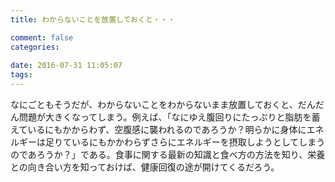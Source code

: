 ```yaml
---
title: わからないことを放置しておくと・・・

comment: false
categories:
   
date: 2016-07-31 11:05:07
tags:
---
```


なにごともそうだが、わからないことをわからないまま放置しておくと、だんだん問題が大きくなってしまう。例えば、「なにゆえ腹回りにたっぷりと脂肪を蓄えているにもかからわず、空腹感に襲われるのであろうか？明らかに身体にエネルギーは足りているにもかかわらずさらにエネルギーを摂取しようとしてしまうのであろうか？」である。食事に関する最新の知識と食べ方の方法を知り、栄養との向き合い方を知っておけば、健康回復の途が開けてくるだろう。